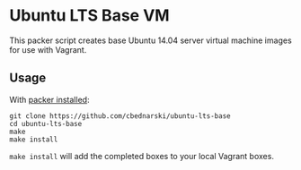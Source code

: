 # Ubuntu LTS Base VM

This packer script creates base Ubuntu 14.04 server virtual machine images for use with Vagrant.

## Usage

With [packer installed](http://www.packer.io/intro/getting-started/setup.html):

    git clone https://github.com/cbednarski/ubuntu-lts-base
    cd ubuntu-lts-base
    make
    make install

`make install` will add the completed boxes to your local Vagrant boxes.